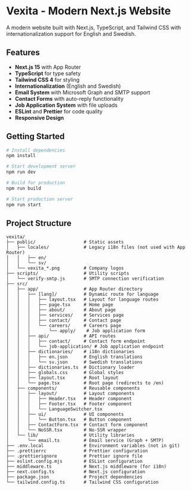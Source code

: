 # Vexita - Modern Next.js Website

A modern website built with Next.js, TypeScript, and Tailwind CSS with internationalization support for English and Swedish.

## Features

- **Next.js 15** with App Router
- **TypeScript** for type safety
- **Tailwind CSS 4** for styling
- **Internationalization** (English and Swedish)
- **Email System** with Microsoft Graph and SMTP support
- **Contact Forms** with auto-reply functionality
- **Job Application System** with file uploads
- **ESLint** and **Prettier** for code quality
- **Responsive Design**

## Getting Started

```bash
# Install dependencies
npm install

# Start development server
npm run dev

# Build for production
npm run build

# Start production server
npm run start
```

## Project Structure

```
vexita/
├── public/                  # Static assets
│   ├── locales/             # Legacy i18n files (not used with App Router)
│   │   ├── en/
│   │   └── sv/
│   └── vexita_*.png         # Company logos
├── scripts/                 # Utility scripts
│   └── verify-smtp.js       # SMTP connection verification
├── src/
│   ├── app/                 # App Router directory
│   │   ├── [lang]/          # Dynamic route for language
│   │   │   ├── layout.tsx   # Layout for language routes
│   │   │   ├── page.tsx     # Home page
│   │   │   ├── about/       # About page
│   │   │   ├── services/    # Services page
│   │   │   ├── contact/     # Contact page
│   │   │   └── careers/     # Careers page
│   │   │       └── apply/    # Job application form
│   │   ├── api/             # API routes
│   │   │   ├── contact/     # Contact form endpoint
│   │   │   └── job-application/ # Job application endpoint
│   │   ├── dictionaries/    # i18n dictionaries
│   │   │   ├── en.json      # English translations
│   │   │   └── sv.json      # Swedish translations
│   │   ├── dictionaries.ts  # Dictionary loader
│   │   ├── globals.css      # Global styles
│   │   ├── layout.tsx       # Root layout
│   │   └── page.tsx         # Root page (redirects to /en)
│   ├── components/          # Reusable components
│   │   ├── layout/          # Layout components
│   │   │   ├── Header.tsx   # Header component
│   │   │   ├── Footer.tsx   # Footer component
│   │   │   └── LanguageSwitcher.tsx
│   │   ├── ui/              # UI components
│   │   │   └── Button.tsx   # Button component
│   │   ├── ContactForm.tsx  # Contact form component
│   │   └── NoSSR.tsx        # No-SSR wrapper
│   └── lib/                 # Utility libraries
│       └── email.ts         # Email service (Graph + SMTP)
├── .env.local               # Environment variables (not in git)
├── .prettierrc              # Prettier configuration
├── .prettierignore          # Prettier ignore file
├── eslint.config.mjs        # ESLint configuration
├── middleware.ts            # Next.js middleware (for i18n)
├── next.config.ts           # Next.js configuration
├── package.json             # Project dependencies
└── tailwind.config.ts       # Tailwind CSS configuration
```